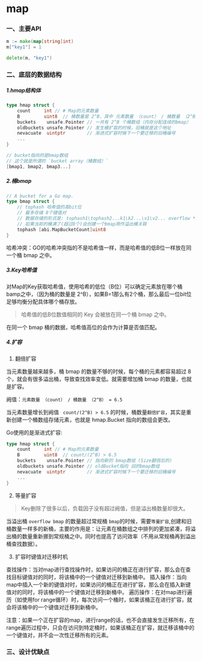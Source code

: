 # map

### 一、主要API

```go
m := make(map[string]int)
m["key1"] = 1

delete(m, "key1")
```

### 二、底层的数据结构

##### 1.hmap结构体

```go
type hmap struct {
	count     int // # Map的元素数量
	B         uint8  // 桶数量是 2^B，其中 元素数量 （count） / 桶数量 （2^B） = 负载因子
	buckets    unsafe.Pointer // 一共有 2^B 个桶数组（内存分配连续的bmap）
	oldbuckets unsafe.Pointer // 发生桶扩容的时候，旧桶就是这个地址
	nevacuate  uintptr        // 渐进式扩容时候下一个要迁移的旧桶编号
    ...
}
```

```go
// bucket指向的是bmap数组
// 这个就是所谓的 `bucket array（桶数组）`
[bmap1, bmap2, bmap3...]
```

##### 2.桶bmap

```go
// A bucket for a Go map.
type bmap struct {
	// tophash 哈希值的高bit位
    // 最多存储 8个键值对
    // 数据存储的形式是: tophash1\tophash2...k1\k2...\v1\v2... overflow *bmap
    // 如果当前的桶满了(超过8个)会创建一个bmap用作溢出桶关联
	tophash [abi.MapBucketCount]uint8
}
```

哈希冲突：GO的哈希冲突指的不是哈希值一样，而是哈希值的低B位一样放在同一个桶 bmap 之中。

##### 3.Key哈希值

对Map的Key获取哈希值，使用哈希的低位（B位）可以确定元素放在哪个桶 bamp之中，（因为桶的数量是 2^B），如果B=1那么有2个桶，那么最后一位bit位足够均衡分配具体哪个桶存放。

> 哈希值的低B位数值相同的 Key 会被放在同一个桶 bmap 之中。

在同一个 bmap 桶的数据，哈希值高位的会作为计算是否值匹配。


##### 4.扩容

1. 翻倍扩容

当元素数量越来越多，桶 bmap 的数量不够的时候，每个桶的元素都容易超过 8个，就会有很多溢出桶，导致查找效率变低。就需要增加桶 bmap 的数量，也就是扩容。

阙值：`元素数量 （count） / 桶数量 （2^B） = 6.5`


当元素数量增长到阙值 ` count/(2^B) > 6.5` 的时候，桶数量`翻倍扩容`，其实是重新创建一个桶数组存储元素，也就是 hmap.Bucket 指向的数组会更改。

Go使用的是渐进式扩容:

```go
type hmap struct {
	count     int // # Map的元素数量
	B         uint8  // count/(2^B) > 6.5
	buckets    unsafe.Pointer // 指向新的 bmap数组 (Size翻倍后的)
	oldbuckets unsafe.Pointer // oldBucket指向 旧的bmap数组
	nevacuate  uintptr        // 渐进式扩容时候下一个要迁移的旧桶编号
    ...
}
```

2. 等量扩容

> Key删除了很多以后，负载因子没有超过阙值，但是溢出桶数量却很大。

当溢出桶 `overflow bmap` 的数量超过常规桶 `bmap`的时候，需要`等量扩容`,创建和旧桶数量一样多的新桶，主要的作用是：让元素在桶数组之中排列的更加紧凑，将溢出桶的数量重新挪到常规桶之中。同时也提高了访问效率（不用从常规桶再到溢出桶查找数据）。

3. 扩容时键值对迁移时机

查找操作：当对map进行查找操作时，如果访问的桶正在进行扩容，那么会在查找目标键值对的同时，将该桶中的一个键值对迁移到新桶中。
插入操作：当向map中插入一个新的键值对时，如果访问的桶正在进行扩容，那么会在插入新键值对的同时，将该桶中的一个键值对迁移到新桶中。
遍历操作：在对map进行遍历（如使用for range循环）时，每次访问一个桶时，如果该桶正在进行扩容，就会将该桶中的一个键值对迁移到新桶中。

注意：如果一个正在扩容的map，进行range的话，也不会直接发生迁移所有，在range遍历过程中，只会在访问到特定桶时，如果该桶正在扩容，就迁移该桶中的一个键值对，并不会一次性迁移所有的元素。

### 三、设计优缺点


